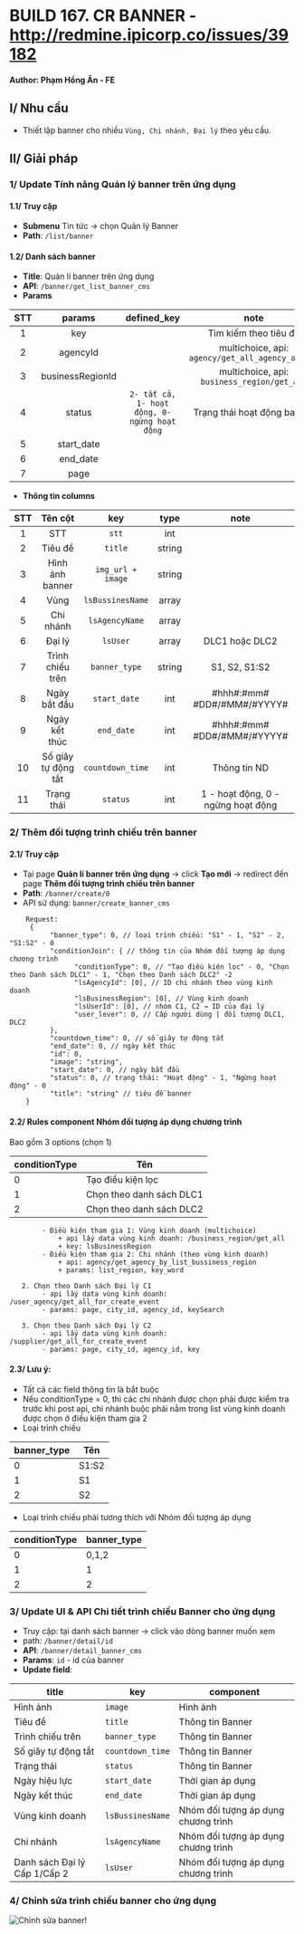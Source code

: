 # BUILD 167. CR BANNER - http://redmine.ipicorp.co/issues/39182
#### Author: Phạm Hồng Ân - FE


## I/ Nhu cầu
- Thiết lập banner cho nhiều `Vùng, Chi nhánh, Đại lý` theo yêu cầu.

## II/ Giải pháp
### 1/ Update Tính năng __Quản lý banner trên ứng dụng__

#### 1.1/ Truy cập
- __Submenu__ Tin tức → chọn Quản lý Banner
- __Path__: ```/list/banner```

#### 1.2/ Danh sách banner
- __Title__: Quản lí banner trên ứng dụng
- __API__: ```/banner/get_list_banner_cms```
- __Params__

| STT | params | defined_key | note |
|:---:|:------:|:-----------:|:----:|
|1| key | | Tìm kiếm theo tiêu đề |
|2| agencyId| | multichoice, api: ```agency/get_all_agency_active```
|3| businessRegionId| | multichoice, api: ```business_region/get_all```
|4| status| ```2- tất cả, 1- hoạt động, 0- ngừng hoạt động```|Trạng thái hoạt động banner
|5| start_date| |
|6| end_date| |
|7| page| |

- __Thông tin columns__

|STT|Tên cột|key|type|note|
|:---------------:|:------------------:|:---------------:|:----------------:|:----------------:|
|1|STT|`stt`|int|
|2|Tiêu đề|`title`|string|
|3|Hình ảnh banner|`img_url + image`|string|
|4|Vùng|`lsBussinesName`|array|
|5|Chi nhánh|`lsAgencyName`|array|
|6|Đại lý|`lsUser`|array|DLC1 hoặc DLC2
|7|Trình chiếu trên|`banner_type`|string| S1, S2, S1:S2
|8|Ngày bắt đầu|`start_date`|int| #hhh#:#mm# #DD#/#MM#/#YYYY#
|9|Ngày kết thúc|`end_date`|int| #hhh#:#mm# #DD#/#MM#/#YYYY#
|10|Số giây tự động tắt|`countdown_time`|int|Thông tin ND
|11|Trạng thái|`status`|int| 1 - hoạt động, 0 - ngừng hoạt động

### 2/ Thêm đối tượng trình chiếu trên banner

#### 2.1/ Truy cập
- Tại page __Quản lí banner trên ứng dụng__ → click __Tạo mới__ → redirect đến page __Thêm đối tượng trình chiếu trên banner__
- __Path__: ```/banner/create/0```
- API sử dụng: ```banner/create_banner_cms```
```
    Request: 
     {
          "banner_type": 0, // loại trình chiếu: "S1" - 1, "S2" - 2, "S1:S2" - 0
          "conditionJoin": { // thông tin của Nhóm đối tượng áp dụng chương trình
                "conditionType": 0, // "Tạo điều kiện lọc" - 0, "Chọn theo Danh sách DLC1" - 1, "Chọn theo Danh sách DLC2" -2
                "lsAgencyId": [0], // ID chi nhánh theo vùng kinh doanh
                "lsBusinessRegion": [0], // Vùng kinh doanh
                "lsUserId": [0], // nhóm C1, C2 → ID của đại lý
                "user_lever": 0, // Cấp người dùng | đối tượng DLC1, DLC2
          },
          "countdown_time": 0, // số giây tự động tắt
          "end_date": 0, // ngày kết thúc
          "id": 0,
          "image": "string", 
          "start_date": 0, // ngày bắt đầu
          "status": 0, // trạng thái: "Hoạt động" - 1, "Ngừng hoạt động" - 0
          "title": "string" // tiêu đề banner
    }
```

#### 2.2/ Rules component Nhóm đối tượng áp dụng chương trình
Bao gồm 3 options (chọn 1)

|conditionType|Tên|
|-----------|---|
|0|Tạo điều kiện lọc|
|1|Chọn theo danh sách DLC1|
|2|Chọn theo danh sách DLC2|

```
        - Điều kiện tham gia 1: Vùng kinh doanh (multichoice)
            + api lấy data vùng kinh doanh: /business_region/get_all
            + key: lsBusinessRegion
        - Điều kiện tham gia 2: Chi nhánh (theo vùng kinh doanh)
            + api: agency/get_agency_by_list_bussiness_region
            + params: list_region, key_word
```

```
   2. Chọn theo Danh sách Đại lý C1
        - api lấy data vùng kinh doanh: /user_agency/get_all_for_create_event
        - params: page, city_id, agency_id, keySearch
```

```
   3. Chọn theo Danh sách Đại lý C2
        - api lấy data vùng kinh doanh: /supplier/get_all_for_create_event
        - params: page, city_id, agency_id, key
```

#### 2.3/ Lưu ý:
- Tất cả các field thông tin là bắt buộc
- Nếu conditionType = 0, thì các chi nhánh được chọn phải được kiểm tra trước khi post api, chi nhánh buộc phải nằm trong list vùng kinh doanh được chọn ở điều kiện tham gia 2
- Loại trình chiếu

|banner_type|Tên|
|-----------|---|
|0|S1:S2|
|1|S1|
|2|S2|


- Loại trình chiếu phải tương thích với Nhóm đối tượng áp dụng

|conditionType|banner_type|
|-----------|-------------|
|0|0,1,2|
|1|1|
|2|2|

### 3/ Update UI & API __Chi tiết trình chiếu Banner cho ứng dụng__
- Truy cập: tại danh sách banner → click vào dòng banner muốn xem
- path: `/banner/detail/id`
- __API__: `/banner/detail_banner_cms`
- __Params__: `id` - id của banner
- __Update field__:


|title|key|component|
|-----|----|----|
|Hình ảnh|`image`|Hình ảnh
|Tiêu đề|`title`|Thông tin Banner
|Trình chiếu trên|`banner_type`|Thông tin Banner
|Số giây tự động tắt|`countdown_time`|Thông tin Banner
|Trạng thái|`status`|Thông tin Banner
|Ngày hiệu lực|`start_date`|Thời gian áp dụng
|Ngày kết thúc|`end_date`|Thời gian áp dụng
|Vùng kinh doanh|`lsBussinesName`|Nhóm đối tượng áp dụng chương trình
|Chi nhánh|`lsAgencyName`|Nhóm đối tượng áp dụng chương trình
|Danh sách Đại lý Cấp 1/Cấp 2|`lsUser`|Nhóm đối tượng áp dụng chương trình


### 4/ Chỉnh sửa trình chiếu banner cho ứng dụng
![Chỉnh sửa banner!](build_167_edit_banner.PNG "Edit banner")
